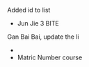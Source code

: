 Added id to list

<ul class="collection" id="auto-collection">
  <li class="collection-item" id="auto-collection-item">Jun Jie <span class="badge">3 BITE</span></li>
  </li>
</ul>

Gan Bai Bai, update the li
- <li class="collection-item" id="auto-collection-item">Matric Number <span class="badge"> course </span></li>
